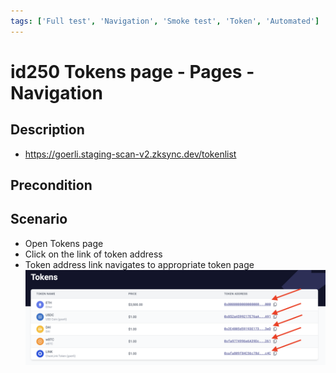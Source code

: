 ```yaml
---
tags: ['Full test', 'Navigation', 'Smoke test', 'Token', 'Automated']
---
```


# id250 Tokens page - Pages - Navigation

## Description
  - https://goerli.staging-scan-v2.zksync.dev/tokenlist

## Precondition


## Scenario
- Open Tokens page
- Click on the link of token address
- Token address link navigates to appropriate token page
  ![Screenshot](../../../../static/img/Pages/MaintenancePage/id250_1.png)
